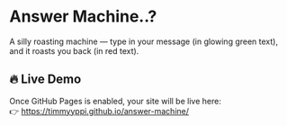 # Answer Machine..?

A silly roasting machine — type in your message (in glowing green text), and it roasts you back (in red text). 

## 🔥 Live Demo
Once GitHub Pages is enabled, your site will be live here:  
👉 https://timmyyppi.github.io/answer-machine/
